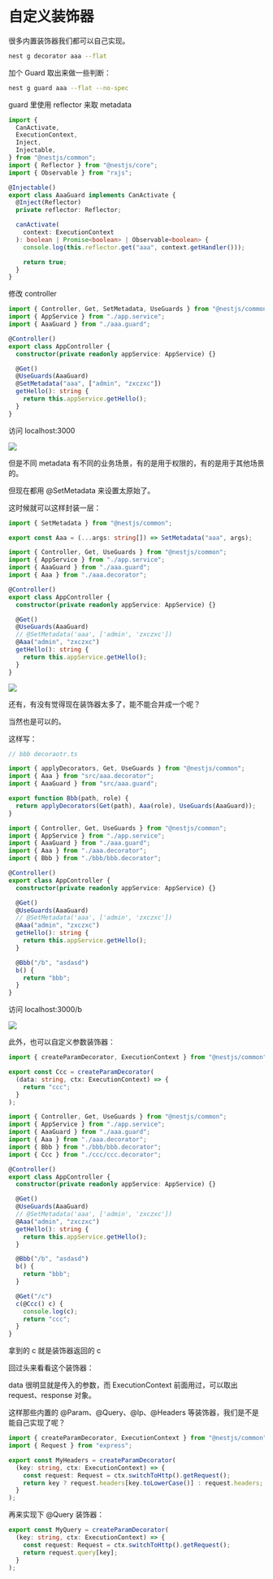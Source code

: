 # 自定义装饰器

很多内置装饰器我们都可以自己实现。

```sh
nest g decorator aaa --flat
```

加个 Guard 取出来做一些判断：

```sh
nest g guard aaa --flat --no-spec
```

guard 里使用 reflector 来取 metadata

```ts
import {
  CanActivate,
  ExecutionContext,
  Inject,
  Injectable,
} from "@nestjs/common";
import { Reflector } from "@nestjs/core";
import { Observable } from "rxjs";

@Injectable()
export class AaaGuard implements CanActivate {
  @Inject(Reflector)
  private reflector: Reflector;

  canActivate(
    context: ExecutionContext
  ): boolean | Promise<boolean> | Observable<boolean> {
    console.log(this.reflector.get("aaa", context.getHandler()));

    return true;
  }
}
```

修改 controller

```ts
import { Controller, Get, SetMetadata, UseGuards } from "@nestjs/common";
import { AppService } from "./app.service";
import { AaaGuard } from "./aaa.guard";

@Controller()
export class AppController {
  constructor(private readonly appService: AppService) {}

  @Get()
  @UseGuards(AaaGuard)
  @SetMetadata("aaa", ["admin", "zxczxc"])
  getHello(): string {
    return this.appService.getHello();
  }
}
```

访问 localhost:3000

![](./images/08.自定义装饰器/执行结果.jpg)

但是不同 metadata 有不同的业务场景，有的是用于权限的，有的是用于其他场景的。

但现在都用 @SetMetadata 来设置太原始了。

这时候就可以这样封装一层：

```ts
import { SetMetadata } from "@nestjs/common";

export const Aaa = (...args: string[]) => SetMetadata("aaa", args);
```

```ts
import { Controller, Get, UseGuards } from "@nestjs/common";
import { AppService } from "./app.service";
import { AaaGuard } from "./aaa.guard";
import { Aaa } from "./aaa.decorator";

@Controller()
export class AppController {
  constructor(private readonly appService: AppService) {}

  @Get()
  @UseGuards(AaaGuard)
  // @SetMetadata('aaa', ['admin', 'zxczxc'])
  @Aaa("admin", "zxczxc")
  getHello(): string {
    return this.appService.getHello();
  }
}
```

![](./images/08.自定义装饰器/执行结果.jpg)

还有，有没有觉得现在装饰器太多了，能不能合并成一个呢？

当然也是可以的。

这样写：

```ts
// bbb decoraotr.ts

import { applyDecorators, Get, UseGuards } from "@nestjs/common";
import { Aaa } from "src/aaa.decorator";
import { AaaGuard } from "src/aaa.guard";

export function Bbb(path, role) {
  return applyDecorators(Get(path), Aaa(role), UseGuards(AaaGuard));
}
```

```ts
import { Controller, Get, UseGuards } from "@nestjs/common";
import { AppService } from "./app.service";
import { AaaGuard } from "./aaa.guard";
import { Aaa } from "./aaa.decorator";
import { Bbb } from "./bbb/bbb.decorator";

@Controller()
export class AppController {
  constructor(private readonly appService: AppService) {}

  @Get()
  @UseGuards(AaaGuard)
  // @SetMetadata('aaa', ['admin', 'zxczxc'])
  @Aaa("admin", "zxczxc")
  getHello(): string {
    return this.appService.getHello();
  }

  @Bbb("/b", "asdasd")
  b() {
    return "bbb";
  }
}
```

访问 localhost:3000/b

![](./images/08.自定义装饰器/组合装饰器结果.jpg)

此外，也可以自定义参数装饰器：

```ts
import { createParamDecorator, ExecutionContext } from "@nestjs/common";

export const Ccc = createParamDecorator(
  (data: string, ctx: ExecutionContext) => {
    return "ccc";
  }
);
```

```ts
import { Controller, Get, UseGuards } from "@nestjs/common";
import { AppService } from "./app.service";
import { AaaGuard } from "./aaa.guard";
import { Aaa } from "./aaa.decorator";
import { Bbb } from "./bbb/bbb.decorator";
import { Ccc } from "./ccc/ccc.decorator";

@Controller()
export class AppController {
  constructor(private readonly appService: AppService) {}

  @Get()
  @UseGuards(AaaGuard)
  // @SetMetadata('aaa', ['admin', 'zxczxc'])
  @Aaa("admin", "zxczxc")
  getHello(): string {
    return this.appService.getHello();
  }

  @Bbb("/b", "asdasd")
  b() {
    return "bbb";
  }

  @Get("/c")
  c(@Ccc() c) {
    console.log(c);
    return "ccc";
  }
}
```

拿到的 c 就是装饰器返回的 c

回过头来看看这个装饰器：

data 很明显就是传入的参数，而 ExecutionContext 前面用过，可以取出 request、response 对象。

这样那些内置的 @Param、@Query、@Ip、@Headers 等装饰器，我们是不是能自己实现了呢？

```ts
import { createParamDecorator, ExecutionContext } from "@nestjs/common";
import { Request } from "express";

export const MyHeaders = createParamDecorator(
  (key: string, ctx: ExecutionContext) => {
    const request: Request = ctx.switchToHttp().getRequest();
    return key ? request.headers[key.toLowerCase()] : request.headers;
  }
);
```

再来实现下 @Query 装饰器：

```ts
export const MyQuery = createParamDecorator(
  (key: string, ctx: ExecutionContext) => {
    const request: Request = ctx.switchToHttp().getRequest();
    return request.query[key];
  }
);
```
